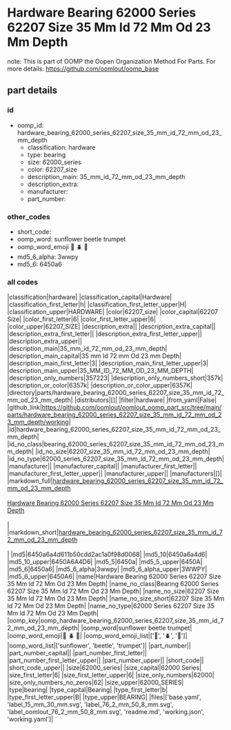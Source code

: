 # Hardware Bearing 62000 Series 62207 Size 35 Mm Id 72 Mm Od 23 Mm Depth  

note: This is part of OOMP the Oopen Organization Method For Parts. For more details: https://github.com/oomlout/oomp_base

##  part details





### id
* oomp_id: hardware_bearing_62000_series_62207_size_35_mm_id_72_mm_od_23_mm_depth
  * classification: hardware
  * type: bearing
  * size: 62000_series
  * color: 62207_size
  * description_main: 35_mm_id_72_mm_od_23_mm_depth
  * description_extra: 
  * manufacturer: 
  * part_number: 

### other_codes
* short_code: 
* oomp_word: sunflower beetle trumpet
* oomp_word_emoji :sunflower: :beetle: :trumpet:
* md5_6_alpha: 3wwpy
* md5_6: 6450a6

### all codes 
|classification|hardware|
|classification_capital|Hardware|
|classification_first_letter|h|
|classification_first_letter_upper|H|
|classification_upper|HARDWARE|
|color|62207_size|
|color_capital|62207 Size|
|color_first_letter|6|
|color_first_letter_upper|6|
|color_upper|62207_SIZE|
|description_extra||
|description_extra_capital||
|description_extra_first_letter||
|description_extra_first_letter_upper||
|description_extra_upper||
|description_main|35_mm_id_72_mm_od_23_mm_depth|
|description_main_capital|35 mm Id 72 mm Od 23 mm Depth|
|description_main_first_letter|3|
|description_main_first_letter_upper|3|
|description_main_upper|35_MM_ID_72_MM_OD_23_MM_DEPTH|
|description_only_numbers|357223|
|description_only_numbers_short|357k|
|description_or_color|6357k|
|description_or_color_upper|6357K|
|directory|parts/hardware_bearing_62000_series_62207_size_35_mm_id_72_mm_od_23_mm_depth|
|distributors|[]|
|filter|hardware|
|from_yaml|False|
|github_link|https://github.com/oomlout/oomlout_oomp_part_src/tree/main/parts/hardware_bearing_62000_series_62207_size_35_mm_id_72_mm_od_23_mm_depth/working|
|id|hardware_bearing_62000_series_62207_size_35_mm_id_72_mm_od_23_mm_depth|
|id_no_class|bearing_62000_series_62207_size_35_mm_id_72_mm_od_23_mm_depth|
|id_no_size|62207_size_35_mm_id_72_mm_od_23_mm_depth|
|id_no_type|62000_series_62207_size_35_mm_id_72_mm_od_23_mm_depth|
|manufacturer||
|manufacturer_capital||
|manufacturer_first_letter||
|manufacturer_first_letter_upper||
|manufacturer_upper||
|manufacturers|[]|
|markdown_full|[hardware_bearing_62000_series_62207_size_35_mm_id_72_mm_od_23_mm_depth](https://github.com/oomlout/oomlout_oomp_part_src/tree/main/parts/hardware_bearing_62000_series_62207_size_35_mm_id_72_mm_od_23_mm_depth/working)<br>[](https://github.com/oomlout/oomlout_oomp_part_src/tree/main/parts/hardware_bearing_62000_series_62207_size_35_mm_id_72_mm_od_23_mm_depth/working)<br>[Hardware Bearing 62000 Series 62207 Size 35 Mm Id 72 Mm Od 23 Mm Depth](https://github.com/oomlout/oomlout_oomp_part_src/tree/main/parts/hardware_bearing_62000_series_62207_size_35_mm_id_72_mm_od_23_mm_depth/working)<br><br>|
|markdown_short|[hardware_bearing_62000_series_62207_size_35_mm_id_72_mm_od_23_mm_depth](https://github.com/oomlout/oomlout_oomp_part_src/tree/main/parts/hardware_bearing_62000_series_62207_size_35_mm_id_72_mm_od_23_mm_depth/working)<br><br>|
|md5|6450a6a4d611b50cdd2ac1a0f98d0068|
|md5_10|6450a6a4d6|
|md5_10_upper|6450A6A4D6|
|md5_5|6450a|
|md5_5_upper|6450A|
|md5_6|6450a6|
|md5_6_alpha|3wwpy|
|md5_6_alpha_upper|3WWPY|
|md5_6_upper|6450A6|
|name|Hardware Bearing 62000 Series 62207 Size 35 Mm Id 72 Mm Od 23 Mm Depth|
|name_no_class|Bearing 62000 Series 62207 Size 35 Mm Id 72 Mm Od 23 Mm Depth|
|name_no_size|62207 Size 35 Mm Id 72 Mm Od 23 Mm Depth|
|name_no_size_short|62207 Size 35 Mm Id 72 Mm Od 23 Mm Depth|
|name_no_type|62000 Series 62207 Size 35 Mm Id 72 Mm Od 23 Mm Depth|
|oomp_key|oomp_hardware_bearing_62000_series_62207_size_35_mm_id_72_mm_od_23_mm_depth|
|oomp_word|sunflower beetle trumpet|
|oomp_word_emoji|:sunflower: :beetle: :trumpet:|
|oomp_word_emoji_list|[':sunflower:', ':beetle:', ':trumpet:']|
|oomp_word_list|['sunflower', 'beetle', 'trumpet']|
|part_number||
|part_number_capital||
|part_number_first_letter||
|part_number_first_letter_upper||
|part_number_upper||
|short_code||
|short_code_upper||
|size|62000_series|
|size_capital|62000 Series|
|size_first_letter|6|
|size_first_letter_upper|6|
|size_only_numbers|62000|
|size_only_numbers_no_zeros|62|
|size_upper|62000_SERIES|
|type|bearing|
|type_capital|Bearing|
|type_first_letter|b|
|type_first_letter_upper|B|
|type_upper|BEARING|
|files|['base.yaml', 'label_15_mm_30_mm.svg', 'label_76_2_mm_50_8_mm.svg', 'label_oomlout_76_2_mm_50_8_mm.svg', 'readme.md', 'working.json', 'working.yaml']|
